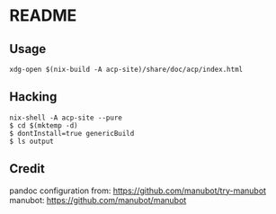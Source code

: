 # README

## Usage

```
xdg-open $(nix-build -A acp-site)/share/doc/acp/index.html
```

## Hacking

```
nix-shell -A acp-site --pure
$ cd $(mktemp -d)
$ dontInstall=true genericBuild
$ ls output
```

## Credit

pandoc configuration from: https://github.com/manubot/try-manubot
manubot: https://github.com/manubot/manubot

